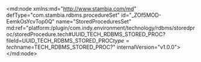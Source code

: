 <?xml version="1.0" encoding="UTF-8"?>
<md:node xmlns:md="http://www.stambia.com/md" defType="com.stambia.rdbms.procedureSet" id="_ZOf5MOD-EemkOsYcvTop0Q" name="StoredProceduresSet" md:ref="platform:/plugin/com.indy.environment/technology/rdbms/storedproc/storedProcedure.tech#UUID_TECH_RDBMS_STORED_PROC?fileId=UUID_TECH_RDBMS_STORED_PROC$type=tech$name=TECH_RDBMS_STORED_PROC?" internalVersion="v1.0.0">
  <attribute defType="com.stambia.rdbms.procedureSet.serverRef" id="_EVT1QOOaEemkOsYcvTop0Q" ref="HSQL_Hotel.md#_k9v8gOOZEemkOsYcvTop0Q?fileId=_jZf-wOBoEemkOsYcvTop0Q$type=md$name=STORED_PROC?"/>
  <node defType="com.stambia.rdbms.procedureSet.procedure" id="_enoPUOOWEemkOsYcvTop0Q" name="get_customer">
    <attribute defType="com.stambia.rdbms.procedureSet.procedure.description" id="_fT0KcOOXEemkOsYcvTop0Q" value="Retreave customer information (lastname firstname) with the cust_id"/>
    <node defType="com.stambia.rdbms.procedureSet.procedure.inputParameter" id="_uvz-YOOXEemkOsYcvTop0Q" name="id_cus">
      <attribute defType="com.stambia.rdbms.procedureSet.procedure.inputParameter.type" id="_wmOtcOOXEemkOsYcvTop0Q" value="INTEGER"/>
    </node>
    <node defType="com.stambia.rdbms.procedureSet.procedure.outputParameter" id="_xcdx4eOXEemkOsYcvTop0Q" name="firstname">
      <attribute defType="com.stambia.rdbms.procedureSet.procedure.outputParameter.type" id="_0LKMwOOXEemkOsYcvTop0Q" value="VARCHAR"/>
    </node>
    <node defType="com.stambia.rdbms.procedureSet.procedure.outputParameter" id="_0pl1MeOXEemkOsYcvTop0Q" name="lastname">
      <attribute defType="com.stambia.rdbms.procedureSet.procedure.outputParameter.type" id="_2cTI8OOXEemkOsYcvTop0Q" value="VARCHAR"/>
    </node>
  </node>
</md:node>